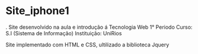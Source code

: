 # Site_iphone1
.
Site desenvolvido na aula e introdução á Tecnologia Web 1° Periodo Curso: S.I (Sistema de Informação) Instituição: UniRios

Site implementado com HTML e CSS, ultilizado a biblioteca Jquery
